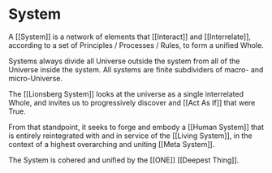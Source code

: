 # System

A [[System]] is a network of elements that [[Interact]] and [[Interrelate]], according to a set of Principles / Processes / Rules, to form a unified Whole. 

Systems always divide all Universe outside the system from all of the Universe inside the system. All systems are finite subdividers of macro- and micro-Universe.

The [[Lionsberg System]] looks at the universe as a single interrelated Whole, and invites us to progressively discover and [[Act As If]] that were True. 

From that standpoint, it seeks to forge and embody a [[Human System]] that is entirely reintegrated with and in service of the [[Living System]], in the context of a highest overarching and uniting [[Meta System]]. 

The System is cohered and unified by the [[ONE]] [[Deepest Thing]]. 